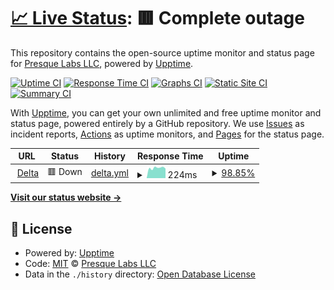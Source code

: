 # [📈 Live Status](https://presquelabs.github.io/upptime): <!--live status--> **🟥 Complete outage**

This repository contains the open-source uptime monitor and status page for [Presque Labs LLC](https://presquelabs.github.io/upptime), powered by [Upptime](https://github.com/upptime/upptime).

[![Uptime CI](https://github.com/presquelabs/upptime/workflows/Uptime%20CI/badge.svg)](https://github.com/presquelabs/upptime/actions?query=workflow%3A%22Uptime+CI%22)
[![Response Time CI](https://github.com/presquelabs/upptime/workflows/Response%20Time%20CI/badge.svg)](https://github.com/presquelabs/upptime/actions?query=workflow%3A%22Response+Time+CI%22)
[![Graphs CI](https://github.com/presquelabs/upptime/workflows/Graphs%20CI/badge.svg)](https://github.com/presquelabs/upptime/actions?query=workflow%3A%22Graphs+CI%22)
[![Static Site CI](https://github.com/presquelabs/upptime/workflows/Static%20Site%20CI/badge.svg)](https://github.com/presquelabs/upptime/actions?query=workflow%3A%22Static+Site+CI%22)
[![Summary CI](https://github.com/presquelabs/upptime/workflows/Summary%20CI/badge.svg)](https://github.com/presquelabs/upptime/actions?query=workflow%3A%22Summary+CI%22)

With [Upptime](https://upptime.js.org), you can get your own unlimited and free uptime monitor and status page, powered entirely by a GitHub repository. We use [Issues](https://github.com/presquelabs/upptime/issues) as incident reports, [Actions](https://github.com/presquelabs/upptime/actions) as uptime monitors, and [Pages](https://presquelabs.github.io/upptime) for the status page.

<!--start: status pages-->
<!-- This summary is generated by Upptime (https://github.com/upptime/upptime) -->
<!-- Do not edit this manually, your changes will be overwritten -->
<!-- prettier-ignore -->
| URL | Status | History | Response Time | Uptime |
| --- | ------ | ------- | ------------- | ------ |
| <img alt="" src="https://icons.duckduckgo.com/ip3/nginx.presquelabs.com.ico" height="13"> [Delta](https://nginx.presquelabs.com) | 🟥 Down | [delta.yml](https://github.com/presquelabs/upptime/commits/HEAD/history/delta.yml) | <details><summary><img alt="Response time graph" src="./graphs/delta/response-time-week.png" height="20"> 224ms</summary><br><a href="https://presquelabs.github.io/upptime/history/delta"><img alt="Response time 206" src="https://img.shields.io/endpoint?url=https%3A%2F%2Fraw.githubusercontent.com%2Fpresquelabs%2Fupptime%2FHEAD%2Fapi%2Fdelta%2Fresponse-time.json"></a><br><a href="https://presquelabs.github.io/upptime/history/delta"><img alt="24-hour response time 164" src="https://img.shields.io/endpoint?url=https%3A%2F%2Fraw.githubusercontent.com%2Fpresquelabs%2Fupptime%2FHEAD%2Fapi%2Fdelta%2Fresponse-time-day.json"></a><br><a href="https://presquelabs.github.io/upptime/history/delta"><img alt="7-day response time 224" src="https://img.shields.io/endpoint?url=https%3A%2F%2Fraw.githubusercontent.com%2Fpresquelabs%2Fupptime%2FHEAD%2Fapi%2Fdelta%2Fresponse-time-week.json"></a><br><a href="https://presquelabs.github.io/upptime/history/delta"><img alt="30-day response time 206" src="https://img.shields.io/endpoint?url=https%3A%2F%2Fraw.githubusercontent.com%2Fpresquelabs%2Fupptime%2FHEAD%2Fapi%2Fdelta%2Fresponse-time-month.json"></a><br><a href="https://presquelabs.github.io/upptime/history/delta"><img alt="1-year response time 206" src="https://img.shields.io/endpoint?url=https%3A%2F%2Fraw.githubusercontent.com%2Fpresquelabs%2Fupptime%2FHEAD%2Fapi%2Fdelta%2Fresponse-time-year.json"></a></details> | <details><summary><a href="https://presquelabs.github.io/upptime/history/delta">98.85%</a></summary><a href="https://presquelabs.github.io/upptime/history/delta"><img alt="All-time uptime 99.83%" src="https://img.shields.io/endpoint?url=https%3A%2F%2Fraw.githubusercontent.com%2Fpresquelabs%2Fupptime%2FHEAD%2Fapi%2Fdelta%2Fuptime.json"></a><br><a href="https://presquelabs.github.io/upptime/history/delta"><img alt="24-hour uptime 91.97%" src="https://img.shields.io/endpoint?url=https%3A%2F%2Fraw.githubusercontent.com%2Fpresquelabs%2Fupptime%2FHEAD%2Fapi%2Fdelta%2Fuptime-day.json"></a><br><a href="https://presquelabs.github.io/upptime/history/delta"><img alt="7-day uptime 98.85%" src="https://img.shields.io/endpoint?url=https%3A%2F%2Fraw.githubusercontent.com%2Fpresquelabs%2Fupptime%2FHEAD%2Fapi%2Fdelta%2Fuptime-week.json"></a><br><a href="https://presquelabs.github.io/upptime/history/delta"><img alt="30-day uptime 99.74%" src="https://img.shields.io/endpoint?url=https%3A%2F%2Fraw.githubusercontent.com%2Fpresquelabs%2Fupptime%2FHEAD%2Fapi%2Fdelta%2Fuptime-month.json"></a><br><a href="https://presquelabs.github.io/upptime/history/delta"><img alt="1-year uptime 99.83%" src="https://img.shields.io/endpoint?url=https%3A%2F%2Fraw.githubusercontent.com%2Fpresquelabs%2Fupptime%2FHEAD%2Fapi%2Fdelta%2Fuptime-year.json"></a></details>

<!--end: status pages-->

[**Visit our status website →**](https://presquelabs.github.io/upptime)

## 📄 License

- Powered by: [Upptime](https://github.com/upptime/upptime)
- Code: [MIT](./LICENSE) © [Presque Labs LLC](https://presquelabs.github.io/upptime)
- Data in the `./history` directory: [Open Database License](https://opendatacommons.org/licenses/odbl/1-0/)
